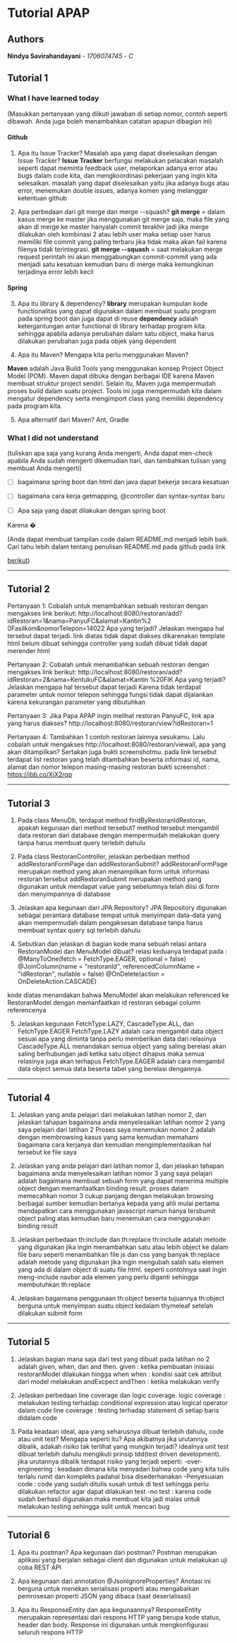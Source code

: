 # Tutorial APAP

## Authors

**Nindya Savirahandayani** - *1706074745* - *C*


## Tutorial 1
### What I have learned today
(Masukkan pertanyaan yang diikuti jawaban di setiap nomor, contoh seperti dibawah. Anda juga boleh
menambahkan catatan apapun dibagian ini)

#### Github
1. Apa itu Issue Tracker? Masalah apa yang dapat diselesaikan dengan Issue Tracker?
**Issue Tracker** berfungsi melakukan pelacakan masalah seperti dapat meminta feedback user, melaporkan adanya error atau bugs dalam code kita, dan mengkoordinasi pekerjaan yang ingin kita selesaikan. masalah yang dapat diselesaikan yaitu jika adanya bugs atau error, menemukan double issues, adanya komen yang melanggar ketentuan github

2. Apa perbedaan dari git merge dan merge --squash?
**git merge** = dalam kasus merge ke master jika menggunakan git merge saja, maka file yang akan di merge ke master hanyalah commit terakhir jadi jika merge dilakukan oleh kombinasi 2 atau lebih user maka setiap user harus memiliki file commit yang paling terbaru jika tidak maka akan fail karena filenya tidak terintegrasi.
**git merge --squash** = saat melakukan merge request perintah ini akan menggabungkan commit-commit yang ada menjadi satu kesatuan kemudian baru di merge maka kemungkinan terjadinya error lebih kecil


#### Spring

3. Apa itu library & dependency?
**library** merupakan kumpulan kode functionalitas yang dapat digunakan dalam membuat suatu program pada spring boot dan juga dapat di reuse 
**dependency** adalah ketergantungan antar functional di library terhadap program kita. sehingga apabila adanya perubahan dalam satu object, maka harus dilakukan perubahan juga pada objek yang dependent 


4. Apa itu Maven? Mengapa kita perlu menggunakan Maven?

**Maven** adalah Java Build Tools yang menggunakan konsep Project Object Model (POM). Maven dapat dibuka dengan berbagai IDE karena Maven membuat struktur project sendiri. Selain itu, Maven juga mempermudah proses build dalam suatu project. Tools ini juga mempermudah kita dalam mengatur dependency serta mengimport class yang memiliki dependency pada program kita.

5. Apa alternatif dari Maven?
Ant, Gradle

### What I did not understand

(tuliskan apa saja yang kurang Anda mengerti, Anda dapat men-_check_ apabila Anda sudah mengerti
 dikemudian hari, dan tambahkan tulisan yang membuat Anda mengerti)

- [ ] bagaimana spring boot dan html dan java dapat bekerja secara kesatuan

- [ ] bagaimana cara kerja getmapping, @controller dan syntax-syntax baru

- [ ] Apa saja yang dapat dilakukan dengan spring boot



Karena �


(Anda dapat membuat tampilan code dalam README.md menjadi lebih baik. Cari tahu lebih dalam
 tentang penulisan README.md pada github pada link

[berikut](https://help.github.com/en/articles/basic-writing-and-formatting-syntax))



----------------------------------------------------------------------
## **Tutorial 2**
Pertanyaan 1: Cobalah untuk menambahkan sebuah restoran dengan mengakses link
berikut:
http://localhost:8080/restoran/add?idRestoran=1&nama=PanyuFC&alamat=Kantin%2
0Fasilkom&nomorTelepon=14022
Apa yang terjadi? Jelaskan mengapa hal tersebut dapat terjadi.
link diatas tidak dapat diakses dikarenakan template html belum dibuat sehingga controller yang sudah dibuat tidak dapat merender html

Pertanyaan 2: Cobalah untuk menambahkan sebuah restoran dengan mengakses link
berikut:
http://localhost:8080/restoran/add?idRestoran=2&nama=KentukuFC&alamat=Kantin
%20FIK
Apa yang terjadi? Jelaskan mengapa hal tersebut dapat terjadi
Karena tidak terdapat parameter untuk nomor telepon sehingga fungsi tidak dapat dijalankan karena kekurangan parameter yang dibutuhkan

Pertanyaan 3: Jika Papa APAP ingin melihat restoran PanyuFC, link apa yang harus
diakses?
http://localhost:8080/restoran/view?idRestoran=1

Pertanyaan 4: Tambahkan 1 contoh restoran lainnya sesukamu. Lalu cobalah untuk
mengakses http://localhost:8080/restoran/viewall, apa yang akan ditampilkan? Sertakan
juga bukti screenshotmu.
pada link tersebut terdapat list restoran yang telah ditambahkan beserta informasi id, nama, alamat dan nomor telepon masing-masing restoran
bukti screenshot : https://ibb.co/XjX2rqp

------------------------------------------------------------------------------
## **Tutorial 3**
1. Pada class MenuDb, terdapat method findByRestoranIdRestoran, apakah kegunaan dari
method tersebut?
method tersebut mengambil data restoran dari database dengan mempermudah melakukan query tanpa harus membuat query terlebih dahulu

2. Pada class RestoranController, jelaskan perbedaan method addRestoranFormPage dan
addRestoranSubmit?
addRestoranFormPage merupakan method yang akan menampilkan form untuk informasi restoran tersebut
addRestoranSubmit merupakan method yang digunakan untuk mendapat value yang sebelumnya telah diisi di form dan menyimpannya di database

3. Jelaskan apa kegunaan dari JPA Repository?
JPA Repository digunakan sebagai perantara database tempat untuk menyimpan data-data yang akan mempermudah dalam pengaksesan database tanpa harus membuat syntax query sql terlebih dahulu

4. Sebutkan dan jelaskan di bagian kode mana sebuah relasi antara RestoranModel dan
MenuModel dibuat?
relasi keduanya terdapat pada :
@ManyToOne(fetch = FetchType.EAGER, optional = false)
    @JoinColumn(name = "restoranId", referencedColumnName = "idRestoran", nullable = false)
    @OnDelete(action = OnDeleteAction.CASCADE)

kode diatas menandakan bahwa MenuModel akan melakukan referenced ke RestoranModel dengan memanfaatkan id restoran sebagai column referencenya

5. Jelaskan kegunaan FetchType.LAZY, CascadeType.ALL, dan FetchType.EAGER
FetchType.LAZY adalah cara mengambil data object sesuai apa yang diminta tanpa perlu memberikan data dari relasinya
CascadeType.ALL menandakan semua object yang saling berelasi akan saling berhubungan jadi ketika satu object dihapus maka semua relasinya juga akan terhapus
FetchType.EAGER adalah cara mengambil data object semua data beserta tabel yang berelasi dengannya.

--------------------------------------------------------------------------------------------------------
## Tutorial 4

1. Jelaskan yang anda pelajari dari melakukan latihan nomor 2, dan jelaskan tahapan bagaimana
anda menyelesaikan latihan nomor 2
yang saya pelajari dari latihan 2
Proses saya menemukan nomor 2 adalah dengan membrowsing kasus yang sama kemudian memahami bagaimana cara kerjanya dan kemudian mengimplementasikan hal tersebut ke file saya

2. Jelaskan yang anda pelajari dari latihan nomor 3, dan jelaskan tahapan bagaimana anda
menyelesaikan latihan nomor 3
yang saya pelajari adalah bagaimana membuat sebuah form yang dapat menerima multiple object dengan memanfaatkan binding result. proses dalam memecahkan nomor 3 cukup panjang dengan melakukan browsing berbagai sumber kemudian bertanya kepada yang ahli mulai pertama mendapatkan cara menggunakan javascript namun hanya tersbumit object paling atas kemudian baru menemukan cara menggunakan binding result

3. Jelaskan perbedaan th:include dan th:replace
th:include adalah metode yang digunakan jika ingin menambahkan satu atau lebih object ke dalam file baru seperti menambahkan file js dan css yang banyak 
th:replace adalah metode yang digunakan jika ingin mengubah salah satu elemen yang ada di dalam object di suatu file html. seperti contohnya saat ingin meng-include navbar ada elemen yang perlu diganti sehingga membutuhkan th:replace

4. Jelaskan bagaimana penggunaan th:object beserta tujuannya
th:object berguna untuk menyimpan suatu object kedalam thymeleaf setelah dilakukan submit form


----------------------------------------------------------------------------------------------------
## Tutorial 5
1. Jelaskan bagian mana saja dari test yang dibuat pada latihan no 2 adalah given, when, dan and
then.
given : ketika pembuatan inisiasi restoranModel dilakukan hingga when
when : kondisi saat cek attribut dari model melakukan andExcpect 
andThen : ketika melakukan verify 

2. Jelaskan perbedaan line coverage dan logic coverage.
logic coverage : melakukan testing terhadap conditional expression atau logical operator dalam code
line coverage : testing terhadap statement di setiap baris didalam code 

3. Pada keadaan ideal, apa yang seharusnya dibuat terlebih dahulu, code atau unit test? Mengapa
seperti itu? Apa akibatnya jika urutannya dibalik, adakah risiko tak terlihat yang mungkin
terjadi?
idealnya unit test dibuat terlebih dahulu mengikuti prinsip tdd(test driven development). jika urutannya dibalik terdapat risiko yang terjadi seperti:
-over-engineering : keadaan dimana kita menyadari bahwa code yang kita tulis terlalu rumit dan kompleks padahal bisa disederhanakan
-Penyesuaian code : code yang sudah ditulis susah untuk di test sehingga perlu dilakukan refactor agar dapat dilakukan test
-no test : karena code sudah berhasil digunakan maka membuat kita jadi malas untuk melakukan testing sehingga sulit untuk mencari bug

-----------------------------------------------------------------------------------------------------
## Tutorial 6
1. Apa itu postman? Apa kegunaan dari postman?
Postman merupakan aplikasi yang berjalan sebagai client dan digunakan untuk melakukan uji coba REST API 


2. Apa kegunaan dari annotation @JsonIgnoreProperties?
Anotasi ini berguna untuk menekan serialisasi properti atau mengabaikan pemrosesan properti JSON yang dibaca (saat deserialisasi) 


3. Apa itu ResponseEntity dan apa kegunaannya?
ResponseEntity merupakan representasi dari respons HTTP yang berupa kode status, header dan body. Response ini digunakan untuk mengkonfigurasi seluruh respons HTTP